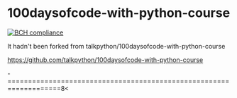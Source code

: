 # 100daysofcode-with-python-course

[![BCH compliance](https://bettercodehub.com/edge/badge/alex-vegan/100daysofcode-with-python-course?branch=master)](https://bettercodehub.com/)

It hadn't been forked from talkpython/100daysofcode-with-python-course 

https://github.com/talkpython/100daysofcode-with-python-course

-===================================================================8<
